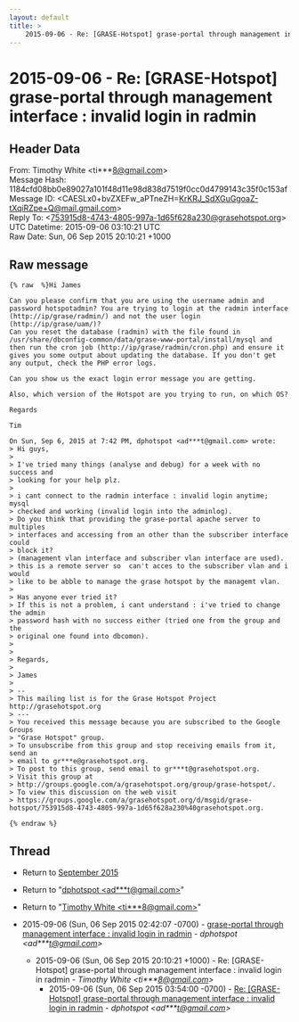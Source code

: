 ```yaml
---
layout: default
title: >
    2015-09-06 - Re: [GRASE-Hotspot] grase-portal through management interface : invalid login in radmin
---
```


# 2015-09-06 - Re: [GRASE-Hotspot] grase-portal through management interface : invalid login in radmin

## Header Data

From: Timothy White \<ti***8@gmail.com\><br>
Message Hash: 1184cfd08bb0e89027a101f48d11e98d838d7519f0cc0d4799143c35f0c153af<br>
Message ID: \<CAESLx0+bvZXEFw_aPTneZH=KrKRJ_SdXGuGgoaZ-tXqiRZpe+Q@mail.gmail.com\><br>
Reply To: \<753915d8-4743-4805-997a-1d65f628a230@grasehotspot.org\><br>
UTC Datetime: 2015-09-06 03:10:21 UTC<br>
Raw Date: Sun, 06 Sep 2015 20:10:21 +1000<br>

## Raw message

```
{% raw  %}Hi James

Can you please confirm that you are using the username admin and
password hotspotadmin? You are trying to login at the radmin interface
(http://ip/grase/radmin/) and not the user login
(http://ip/grase/uam/)?
Can you reset the database (radmin) with the file found in
/usr/share/dbconfig-common/data/grase-www-portal/install/mysql and
then run the cron job (http://ip/grase/radmin/cron.php) and ensure it
gives you some output about updating the database. If you don't get
any output, check the PHP error logs.

Can you show us the exact login error message you are getting.

Also, which version of the Hotspot are you trying to run, on which OS?

Regards

Tim

On Sun, Sep 6, 2015 at 7:42 PM, dphotspot <ad***t@gmail.com> wrote:
> Hi guys,
>
> I've tried many things (analyse and debug) for a week with no success and
> looking for your help plz.
>
> i cant connect to the radmin interface : invalid login anytime; mysql
> checked and working (invalid login into the adminlog).
> Do you think that providing the grase-portal apache server to multiples
> interfaces and accessing from an other than the subscriber interface could
> block it?
> (management vlan interface and subscriber vlan interface are used).
> this is a remote server so  can't acces to the subscriber vlan and i would
> like to be abble to manage the grase hotspot by the managemt vlan.
>
> Has anyone ever tried it?
> If this is not a problem, i cant understand : i've tried to change the admin
> password hash with no success either (tried one from the group and the
> original one found into dbcomon).
>
>
> Regards,
>
> James
>
> --
> This mailing list is for the Grase Hotspot Project http://grasehotspot.org
> ---
> You received this message because you are subscribed to the Google Groups
> "Grase Hotspot" group.
> To unsubscribe from this group and stop receiving emails from it, send an
> email to gr***e@grasehotspot.org.
> To post to this group, send email to gr***t@grasehotspot.org.
> Visit this group at
> http://groups.google.com/a/grasehotspot.org/group/grase-hotspot/.
> To view this discussion on the web visit
> https://groups.google.com/a/grasehotspot.org/d/msgid/grase-hotspot/753915d8-4743-4805-997a-1d65f628a230%40grasehotspot.org.

{% endraw %}
```

## Thread

+ Return to [September 2015](/archive/2015/09)

+ Return to "[dphotspot <ad***t<span>@</span>gmail.com>](/authors/ad___t_at_gmail_com)"
+ Return to "[Timothy White <ti***8<span>@</span>gmail.com>](/authors/ti___8_at_gmail_com)"

+ 2015-09-06 (Sun, 06 Sep 2015 02:42:07 -0700) - [grase-portal through management interface : invalid login in radmin](/archive/2015/09/496722bc71d95ed21cae9f98daf7585e9df3346c396111041237c3bfd8eba797) - _dphotspot \<ad***t@gmail.com\>_
  + 2015-09-06 (Sun, 06 Sep 2015 20:10:21 +1000) - Re: [GRASE-Hotspot] grase-portal through management interface : invalid login in radmin - _Timothy White \<ti***8@gmail.com\>_
    + 2015-09-06 (Sun, 06 Sep 2015 03:54:00 -0700) - [Re: [GRASE-Hotspot] grase-portal through management interface : invalid login in radmin](/archive/2015/09/a0d36454b81c6a66310ddfc2594ba4d2361d7371be5450e0a2eca0cc630e24bf) - _dphotspot \<ad***t@gmail.com\>_

